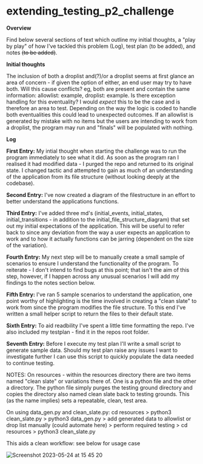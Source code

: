 # extending_testing_p2_challenge
**Overview**

Find below several sections of text which outline my initial thoughts, a "play by play" of how I've tackled this problem (Log), test plan (to be added), and notes ~~(to be added)~~.

**Initial thoughts**

The inclusion of both a droplist and(?)/or a droplist seems at first glance an area of concern - if given the option of either, an end user may try to have both. Will this cause conflicts? eg, both are present and contain the same information: allowlist: example, droplist: example. Is there exception handling for this eventuality? I would *expect* this to be the case and is therefore an area to test. Depending on the way the logic is coded to handle both eventualities this could lead to unexpected outcomes. If an allowlist is generated by mistake with no items but the users are intending to work from a droplist, the program may run and "finals" will be populated with nothing.

**Log**

**First Entry:** My intial thought when starting the challenge was to run the program immediately to see what it did. As soon as the program ran I realised it had modified data - I purged the repo and returned to its original state. I changed tactic and attempted to gain as much of an understanding of the application from its file structure (without looking deeply at the codebase). 

**Second Entry:** I've now created a diagram of the filestructure in an effort to better understand the applications functions.

**Third Entry:** I've added three md's (initial_events, initial_states, initial_transitions - in addition to the initial_file_structure_diagram) that set out my initial expectations of the application. This will be useful to refer back to since any deviation from the way a user expects an application to work and to how it actually functions can be jarring (dependent on the size of the variation).

**Fourth Entry:** My next step will be to manually create a small sample of scenarios to ensure I understand the functionality of the program. To reiterate - I don't intend to find bugs at this point; that isn't the aim of this step, however, if I happen across any unusual scenarios I will add my findings to the notes section below.

**Fifth Entry:** I've ran 5 sample scenarios to understand the application, one point worthy of highlighting is the time involved in creating a "clean slate" to work from since the program modifies the file structure. To this end I've written a small helper script to return the files to their default state.

**Sixth Entry:** To aid readbility I've spent a little time formatting the repo. I've also included my testplan - find it in the repos root folder.

**Seventh Entry:** Before I execute my test plan I'll write a small script to generate sample data. Should my test plan raise any issues I want to investigate further I can use this script to quickly populate the data needed to continue testing.



NOTES: 
On resources - within the resources directory there are two items named "clean slate" or variations there of. One is a python file and the other a directory. The python file simply purges the testing ground directory and copies the directory also named clean slate back to testing grounds. This (as the name implies) sets a repeatable, clean, test area.

On using data_gen.py and clean_slate.py: cd resources > python3 clean_slate.py > python3 data_gen.py > add generated data to allowlist or drop list manually (could automate here) > perform required testing > cd resources > python3 clean_slate.py 

This aids a clean workflow: see below for usage case

![Screenshot 2023-05-24 at 15 45 20](https://github.com/Lou-Martin/extending_testing_p2_challenge/assets/106453870/6ef423ff-a457-4363-8b98-51c2fd526dbd)
